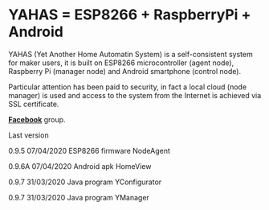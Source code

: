 # YAHAS = ESP8266 + RaspberryPi + Android
YAHAS (Yet Another Home Automatin System) is a self-consistent system for maker users, it is built on ESP8266 microcontroller (agent node), Raspberry Pi (manager node) and Android smartphone (control node).

Particular attention has been paid to security, in fact a local cloud (node manager) is used and access to the system from the Internet is achieved via SSL certificate.


<a href="https://www.facebook.com/groups/2521276234856436/"><strong>Facebook</strong></a> group.



Last version

0.9.5   07/04/2020    ESP8266 firmware NodeAgent

0.9.6A  07/04/2020    Android apk HomeView

0.9.7   31/03/2020    Java program YConfigurator

0.9.7   31/03/2020    Java program YManager


